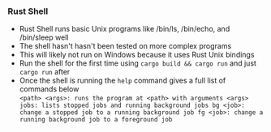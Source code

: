### Rust Shell

- Rust Shell runs basic Unix programs like /bin/ls, /bin/echo, and /bin/sleep well
- The shell hasn't hasn't been tested on more complex programs 
- This will likely not run on Windows because it uses Rust Unix bindings
- Run the shell for the first time using `cargo build && cargo run` and just `cargo run` after
- Once the shell is running the `help` command gives a full list of commands below  
	`<path> <args>: runs the program at <path> with arguments <args>
	jobs: lists stopped jobs and running background jobs
	bg <job>: change a stopped job to a running background job
	fg <job>: change a running background job to a foreground job`
